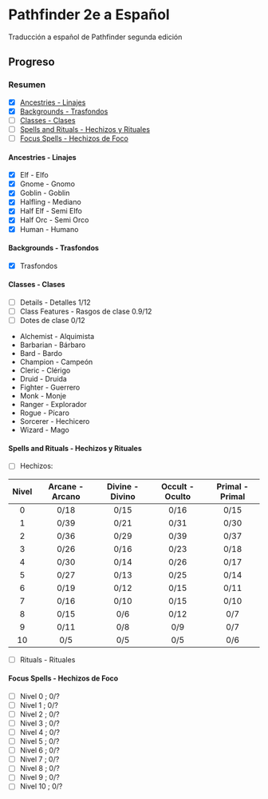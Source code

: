 # Pathfinder 2e a Español
Traducción a español de Pathfinder segunda edición
## Progreso
### Resumen
- [x] [Ancestries - Linajes](#ancestries---linajes)
- [x] [Backgrounds - Trasfondos](#backgrounds---trasfondos)
- [ ] [Classes - Clases](#classes---clases)
- [ ] [Spells and Rituals - Hechizos y Rituales](#spells-and-rituals---hechizos-y-rituales)
- [ ] [Focus Spells - Hechizos de Foco](#focus-spells---hechizos-de-foco)
#### Ancestries - Linajes
- [x] Elf - Elfo
- [x] Gnome - Gnomo
- [x] Goblin - Goblin
- [x] Halfling - Mediano
- [x] Half Elf - Semi Elfo
- [x] Half Orc - Semi Orco
- [x] Human - Humano
#### Backgrounds - Trasfondos
- [x] Trasfondos
#### Classes - Clases
- [ ] Details - Detalles 1/12
- [ ] Class Features - Rasgos de clase 0.9/12
- [ ] Dotes de clase 0/12
* Alchemist - Alquimista
* Barbarian - Bárbaro
* Bard - Bardo
* Champion - Campeón
* Cleric - Clérigo
* Druid - Druida
* Fighter - Guerrero
* Monk - Monje
* Ranger - Explorador
* Rogue - Pícaro
* Sorcerer - Hechicero
* Wizard - Mago
#### Spells and Rituals - Hechizos y Rituales
- [ ] Hechizos:  

Nivel | Arcane - Arcano | Divine - Divino |  Occult - Oculto |  Primal - Primal
:---: | :-------------: | :-------------: | :--------------: | :--------------:
0     | 0/18            | 0/15            | 0/16             |  0/15            
1     | 0/39            | 0/21            | 0/31             |  0/30            
2     | 0/36            | 0/29            | 0/39             |  0/37            
3     | 0/26            | 0/16            | 0/23             |  0/18            
4     | 0/30            | 0/14            | 0/26             |  0/17            
5     | 0/27            | 0/13            | 0/25             |  0/14            
6     | 0/19            | 0/12            | 0/15             |  0/11            
7     | 0/16            | 0/10            | 0/15             |  0/10            
8     | 0/15            | 0/6             | 0/12             |  0/7                   
9     | 0/11            | 0/8             | 0/9              |  0/7                         
10    | 0/5             | 0/5             | 0/5              |  0/6
  
- [ ] Rituals - Rituales
#### Focus Spells - Hechizos de Foco
- [ ] Nivel 0 ; 0/?
- [ ] Nivel 1 ; 0/?
- [ ] Nivel 2 ; 0/?
- [ ] Nivel 3 ; 0/?
- [ ] Nivel 4 ; 0/?
- [ ] Nivel 5 ; 0/?
- [ ] Nivel 6 ; 0/?
- [ ] Nivel 7 ; 0/?
- [ ] Nivel 8 ; 0/?
- [ ] Nivel 9 ; 0/?
- [ ] Nivel 10 ; 0/?
